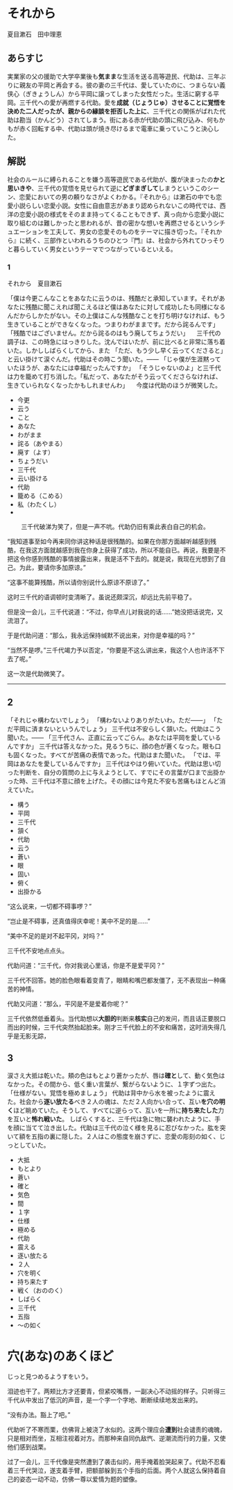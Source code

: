 # それから

夏目漱石　田中理恵

## あらすじ

実業家の父の援助で大学卒業後も**気まま**な生活を送る高等遊民、代助は、三年ぶりに親友の平岡と再会する。彼の妻の三千代は、愛していたのに、つまらない義侠心（ぎきょうしん）から平岡に譲ってしまった女性だった。生活に窮する平岡。三千代への愛が再燃する代助。愛を**成就（じょうじゅ）**させることに覚悟を決めた二人だったが、親からの縁談を拒否**した上に**、三千代との関係がばれた代助は勘当（かんどう）されてしまう。街にある赤が代助の頭に飛び込み、何もかもが赤く回転する中、代助は頭が焼き尽けるまで電車に乗っていこうと決心した。

## 解説

社会のルールに縛られることを嫌う高等遊民である代助が、腹が決まったの**かと思いきや**、三千代の覚悟を見せられて逆に**どぎまぎして**しまうというこのシーン、恋愛においての男の頼りなさがよくわかる。『それから』は漱石の中でも恋愛小説らしい恋愛小説。女性に自由意志があまり認められないこの時代では、西洋の恋愛小説の様式をそのまま持ってくることもできず、真っ向から恋愛小説に取り組むのは難しかったと思われるが、昔の密かな想いを再燃させるというシチュエーションを工夫して、男女の恋愛そのものをテーマに描き切った。『それから』に続く、三部作といわれるうちのひとつ『門』は、社会から外れてひっそりと暮らしていく男女というテーマでつながっているといえる。

### 1 ###

それから　夏目漱石

「僕は今更こんなことをあなたに云うのは、残酷だと承知しています。それがあなたに残酷に聞こえれば聞こえるほど僕はあなたに対して成功したも同様になるんだからしかたがない。その上僕はこんな残酷なことを打ち明けなければ、もう生きていることができなくなった。つまりわがままです。だから詫るんです」
「残酷ではございません。だから詫るのはもう廃してちょうだい」
　三千代の調子は、この時急にはっきりした。沈んではいたが、前に比べると非常に落ち着いた。しかししばらくしてから、また
「ただ、もう少し早く云ってくださると」と云い掛けて涙ぐんだ。代助はその時こう聞いた。――
「じゃ僕が生涯黙っていたほうが、あなたには幸福だったんですか」
「そうじゃないのよ」と三千代は力を籠めて打ち消した。「私だって、あなたがそう云ってくださらなければ、生きていられなくなったかもしれませんわ」
　今度は代助のほうが微笑した。

* 今更
* 云う
* こと
* あなた
* わがまま
* 詫る（あやまる）
* 廃す（よす）
* ちょうだい
* 三千代
* 云い掛ける
* 代助
* 籠める（こめる）
* 私（わたくし）
* 
　
　三千代破涕为笑了，但是一声不吭。代助仍旧有乘此表白自己的机会。

“我知道事至如今再来同你讲这种话是很残酷的。如果在你那方面越听越感到残酷，在我这方面就越感到我在你身上获得了成功，所以不能自已。再说，我要是不把这令你感到残酷的事情披露出来，我是活不下去的。就是说，我现在光想到了自己。为此，要请你多加原谅。”

“这事不能算残酷，所以请你别说什么原谅不原谅了。”

这时三千代的语调顿时变清晰了。虽说还颇深沉，却远比先前平稳了。

但是没一会儿，三千代说道：“不过，你早点儿对我说的话……”她没把话说完，又流泪了。

于是代助问道：“那么，我永远保持缄默不说出来，对你是幸福的吗？”

“当然不是啰。”三千代竭力予以否定，“你要是不这么讲出来，我这个人也许活不下去了呢。”

这一次是代助微笑了。

----------

## 2 ##

「それじゃ構わないでしょう」
「構わないよりありがたいわ。ただ――」
「ただ平岡に済まないというんでしょう」
三千代は不安らしく頷いた。代助はこう聞いた。――
「三千代さん、正直に云ってごらん。あなたは平岡を愛しているんですか」
三千代は答えなかった。見るうちに、顔の色が蒼くなった。眼も口も固くなった。すべてが苦痛の表情であった。代助はまた聞いた。
「では、平岡はあなたを愛しているんですか」
三千代はやはり俯いていた。代助は思い切った判断を、自分の質問の上に与えようとして、すでにその言葉が口まで出掛かった時、三千代は不意に顔を上げた。その顔には今見た不安も苦痛もほとんど消えていた。

* 構う
* 平岡​
* 三千代​
* 頷く
* 代助​
* 云う​
* 蒼い
* 眼
* 固い
* 俯く
* 出掛かる

“这么说来，一切都不碍事啰？”

“岂止是不碍事，还真值得庆幸呢！美中不足的是……”

“美中不足的是对不起平冈，对吗？”

三千代不安地点点头。

代助问道：“三千代，你对我说心里话，你是不是爱平冈？”

三千代不回答。她的脸色眼看着变青了，眼睛和嘴巴都发僵了，无不表现出一种痛苦的神情。

代助又问道：“那么，平冈是不是爱着你呢？”

三千代依然低垂着头。当代助想以**大胆的**判断来**核实**自己的发问，而且话正要脱口而出的时候，三千代突然抬起脸来。刚才三千代脸上的不安和痛苦，这时消失得几乎是无影无踪，

## 3 ##

涙さえ大抵は乾いた。頬の色はもとより蒼かったが、唇は**確と**して、動く気色はなかった。その間から、低く重い言葉が、繋がらないように、１字ずつ出た。
「仕様がない。覚悟を極めましょう」
代助は背中から水を被ったように震えた。社会から**逐い放たる**べき２人の魂は、ただ２人向かい合って、互い**を穴の明く**ほど眺めていた。そうして、すべてに逆らって、互いを一所に**持ち来たした**力を互いと**怖れ戦いた**。
しばらくすると、三千代は急に物に襲われたように、手を顔に当てて泣き出した。代助は三千代の泣く様を見るに忍びなかった。肱を突いて額を五指の裏に隠した。２人はこの態度を崩さずに、恋愛の彫刻の如く、じっとしていた。

* 大抵
* もとより
* 蒼い
* 確と
* 気色
* 間
* １字
* 仕様
* 極める
* 代助
* 震える
* 逐い放たる
* ２人
* 穴を明く
* 持ち来たす
* 戦く（おののく）
* しばらく
* 三千代
* 五指
* ～の如く

穴(あな)のあくほど  
=
じっと見つめるようすをいう。

泪迹也干了。两颊比方才还要青，但紧咬嘴唇，一副决心不动摇的样子。只听得三千代从中发出了低沉的声音，是一个字一个字地、断断续续地发出来的。

“没有办法。豁上了吧。”

代助听了不寒而栗，仿佛背上被浇了水似的。这两个理应会**遭到**社会谴责的魂魄，只是相对而坐，互相注视着对方。而那种来自同仇敌忾、逆潮流而行的力量，又使他们感到战栗。

过了一会儿，三千代像是突然遭到了袭击似的，用手掩着脸哭起来了。代助不忍看着三千代哭泣，遂支着手臂，把额部躲到五个手指的后面。两个人就这么保持着自己的姿态一动不动，仿佛一尊以爱情为题的塑像。
